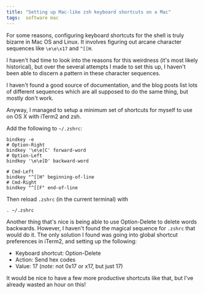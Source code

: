 ```yaml
---
title: "Setting up Mac-like zsh keyboard shortcuts on a Mac"
tags:  software mac
---
```


For some reasons, configuring keyboard shortcuts for the shell is truly bizarre in Mac OS and Linux. It involves figuring out arcane character sequences like `\e\e\x17` and `^[[H`. 

I haven't had time to look into the reasons for this weirdness (it's most likely historical), but over the several attempts I made to set this up, I haven't been able to discern a pattern in these character sequences. 

I haven't found a good source of documentation, and the blog posts list lots of different sequences which are all supposed to do the same thing, but mostly don't work. 

Anyway, I managed to setup a minimum set of shortcuts for myself to use on OS X with iTerm2 and zsh. 

Add the following to `~/.zshrc`:

    bindkey -e
    # Option-Right
    bindkey '\e\e[C' forward-word
    # Option-Left
    bindkey '\e\e[D' backward-word

    # Cmd-Left
    bindkey "^[[H" beginning-of-line
    # Cmd-Right
    bindkey "^[[F" end-of-line
    
Then reload `.zshrc` (in the current terminal) with 

    . ~/.zshrc
    
Another thing that's nice is being able to use Option-Delete to delete words backwards. However, I haven't found the magical sequence for `.zshrc` that would do it. The only solution I found was going into global shortcut preferences in iTerm2, and setting up the following:

- Keyboard shortcut: Option-Delete
- Action: Send hex codes
- Value: 17 (*note:* not 0x17 or x17, but just 17)

It would be nice to have a few more productive shortcuts like that, but I've already wasted an hour on this!
